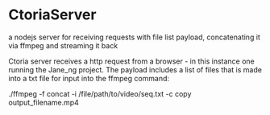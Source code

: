 # CtoriaServer
a nodejs server for receiving requests with file list payload, concatenating it via ffmpeg and streaming it back

Ctoria server receives a http request from a browser - in this instance one running the Jane_ng project. 
The payload includes a list of files that is made into a txt file for input into the ffmpeg command:

./ffmpeg -f concat -i /file/path/to/video/seq.txt -c copy output_filename.mp4




